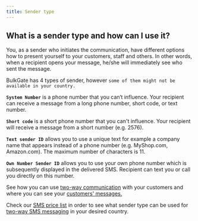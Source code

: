 ```yaml
---
title: Sender type
---
```


## What is a sender type and how can I use it?
You, as a sender who initiates the communication, have different options how to present yourself to your customers, staff and others. In other words, when a recipient opens your message, he/she will immediately see who sent the message.

BulkGate has 4 types of sender, however `some of them might not be available in your country.`

**`System Number`** is a phone number that you can‘t influence. Your recipient can receive a message from a long phone number, short code, or text number.

**`Short code`** is a short phone number that you can't influence. Your recipient will receive a message from a short number (e.g. 2576).

**`Text sender ID`** allows you to use a unique text for example a company name that appears instead of a phone number (e.g. MyShop.com, Amazon.com). The maximum number of characters is 11.

**`Own Number Sender ID`** allows you to use your own phone number which is subsequently displayed in the delivered SMS. Recipient can text you or call you directly on this number.

See how you can use [two-way communication](inbox.md#can-i-communicate-directly-with-a-customer) with your customers and where you can see your [customers' messages.](inbox.md#where-can-i-see-a-response-from-my-customer)

Check our [SMS price list](https://www.bulkgate.com/en/sms-price/) in order to see what sender type can be used for [two-way SMS messaging]( https://www.bulkgate.com/en/solutions/two-way-sms/) in your desired country.
